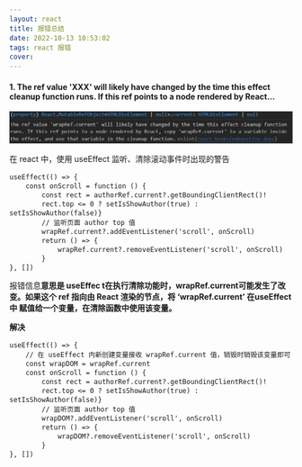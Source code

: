 ```yaml
---
layout: react
title: 报错总结
date: 2022-10-13 10:53:02
tags: react 报错
cover: 
---
```


#### 1. The ref value 'XXX' will likely have changed by the time this effect cleanup function runs. If this ref points to a node rendered by React...

![](../../../../img/react报错/react_2022-10-13_10-56-04.png)

在 react 中，使用 useEffect 监听、清除滚动事件时出现的警告

```tsx
useEffect(() => {
	const onScroll = function () {
		const rect = authorRef.current?.getBoundingClientRect()!
		rect.top <= 0 ? setIsShowAuthor(true) : setIsShowAuthor(false)}
		// 监听页面 author top 值
		wrapRef.current?.addEventListener('scroll', onScroll)
		return () => {
			wrapRef.current?.removeEventListener('scroll', onScroll)
		}
}, [])
```

报错信息**意思是 useEffec t在执行清除功能时，wrapRef.current可能发生了改变。如果这个 ref 指向由 React 渲染的节点，将 ‘wrapRef.current’ 在useEffect中 赋值给一个变量，在清除函数中使用该变量。**

**解决**

```tsx
useEffect(() => {
	// 在 useEffect 内新创建变量接收 wrapRef.current 值，销毁时销毁该变量即可
	const wrapDOM = wrapRef.current
	const onScroll = function () {
		const rect = authorRef.current?.getBoundingClientRect()!
		rect.top <= 0 ? setIsShowAuthor(true) : setIsShowAuthor(false)}
		// 监听页面 author top 值
		wrapDOM?.addEventListener('scroll', onScroll)
		return () => {
			wrapDOM?.removeEventListener('scroll', onScroll)
		}
}, [])
```

